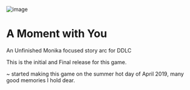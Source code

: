 ![image](https://user-images.githubusercontent.com/44487404/132124990-66b40297-5e6e-4395-b6b8-f0b057244271.png)
# A Moment with You
An Unfinished Monika focused story arc for DDLC

This is the initial and Final release for this game.

~ started making this game on the summer hot day of April 2019, many good memories I hold dear.
